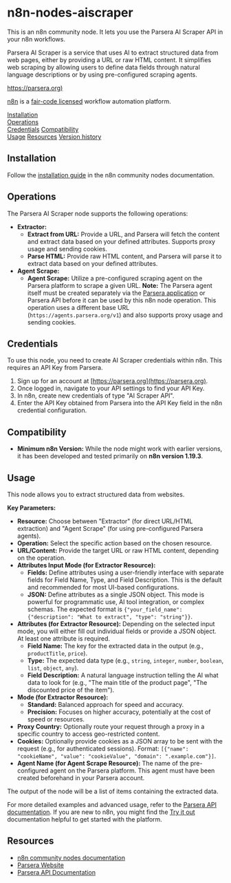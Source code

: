 # n8n-nodes-aiscraper

This is an n8n community node. It lets you use the Parsera AI Scraper API in your n8n workflows.

Parsera AI Scraper is a service that uses AI to extract structured data from web pages, either by providing a URL or raw HTML content. It simplifies web scraping by allowing users to define data fields through natural language descriptions or by using pre-configured scraping agents.

[https://parsera.org)](https://parsera.org)

[n8n](https://n8n.io/) is a [fair-code licensed](https://docs.n8n.io/reference/license/) workflow automation platform.

[Installation](#installation)  
[Operations](#operations)  
[Credentials](#credentials)
[Compatibility](#compatibility)  
[Usage](#usage)
[Resources](#resources)
[Version history](#version-history)

## Installation

Follow the [installation guide](https://docs.n8n.io/integrations/community-nodes/installation/) in the n8n community nodes documentation.

## Operations

The Parsera AI Scraper node supports the following operations:

*   **Extractor:**
    *   **Extract from URL:** Provide a URL, and Parsera will fetch the content and extract data based on your defined attributes. Supports proxy usage and sending cookies.
    *   **Parse HTML:** Provide raw HTML content, and Parsera will parse it to extract data based on your defined attributes.
*   **Agent Scrape:**
    *   **Agent Scrape:** Utilize a pre-configured scraping agent on the Parsera platform to scrape a given URL. **Note:** The Parsera agent itself must be created separately via the [Parsera application](https://parsera.org) or Parsera API before it can be used by this n8n node operation. This operation uses a different base URL (`https://agents.parsera.org/v1`) and also supports proxy usage and sending cookies.

## Credentials

To use this node, you need to create AI Scraper credentials within n8n. This requires an API Key from Parsera.

1.  Sign up for an account at [https://parsera.org](https://parsera.org).
2.  Once logged in, navigate to your API settings to find your API Key.
3.  In n8n, create new credentials of type "AI Scraper API".
4.  Enter the API Key obtained from Parsera into the API Key field in the n8n credential configuration.

## Compatibility

*   **Minimum n8n Version:** While the node might work with earlier versions, it has been developed and tested primarily on **n8n version 1.19.3**.

## Usage

This node allows you to extract structured data from websites.

**Key Parameters:**

*   **Resource:** Choose between "Extractor" (for direct URL/HTML extraction) and "Agent Scrape" (for using pre-configured Parsera agents).
*   **Operation:** Select the specific action based on the chosen resource.
*   **URL/Content:** Provide the target URL or raw HTML content, depending on the operation.
*   **Attributes Input Mode (for Extractor Resource):**
    *   **Fields:** Define attributes using a user-friendly interface with separate fields for Field Name, Type, and Field Description. This is the default and recommended for most UI-based configurations.
    *   **JSON:** Define attributes as a single JSON object. This mode is powerful for programmatic use, AI tool integration, or complex schemas. The expected format is `{"your_field_name": {"description": "What to extract", "type": "string"}}`.
*   **Attributes (for Extractor Resource):** Depending on the selected input mode, you will either fill out individual fields or provide a JSON object. At least one attribute is required.
    *   **Field Name:** The key for the extracted data in the output (e.g., `productTitle`, `price`).
    *   **Type:** The expected data type (e.g., `string`, `integer`, `number`, `boolean`, `list`, `object`, `any`).
    *   **Field Description:** A natural language instruction telling the AI what data to look for (e.g., "The main title of the product page", "The discounted price of the item").
*   **Mode (for Extractor Resource):**
    *   **Standard:** Balanced approach for speed and accuracy.
    *   **Precision:** Focuses on higher accuracy, potentially at the cost of speed or resources.
*   **Proxy Country:** Optionally route your request through a proxy in a specific country to access geo-restricted content.
*   **Cookies:** Optionally provide cookies as a JSON array to be sent with the request (e.g., for authenticated sessions). Format: `[{"name": "cookieName", "value": "cookieValue", "domain": ".example.com"}]`.
*   **Agent Name (for Agent Scrape Resource):** The name of the pre-configured agent on the Parsera platform. This agent must have been created beforehand in your Parsera account.

The output of the node will be a list of items containing the extracted data.

For more detailed examples and advanced usage, refer to the [Parsera API documentation](https://docs.parsera.org/api/getting-started/).
If you are new to n8n, you might find the [Try it out](https://docs.n8n.io/try-it-out/) documentation helpful to get started with the platform.

## Resources

*   [n8n community nodes documentation](https://docs.n8n.io/integrations/community-nodes/)
*   [Parsera Website](https://parsera.org)
*   [Parsera API Documentation](https://docs.parsera.org/api/getting-started/)

